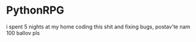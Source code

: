 # PythonRPG
i spent 5 nights at my home coding this shit and fixing bugs, postav'te nam 100 ballov pls
